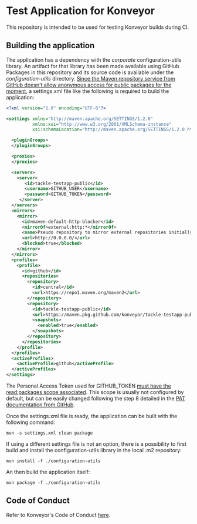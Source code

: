 # Test Application for Konveyor

This repository is intended to be used for testing Konveyor builds during CI.


## Building the application

The application has a dependency with the _corporate_ configuration-utils library. An artifact for that library has been made available using GitHub Packages in this repository and its source code is available under the _configuration-utils_ directory. [Since the Maven repository service from GitHub doesn't allow anonymous access for public packages for the moment](https://github.com/orgs/community/discussions/26634#discussioncomment-3252637), a settings.xml file like the following is required to build the application:

```xml
<?xml version="1.0" encoding="UTF-8"?>

<settings xmlns="http://maven.apache.org/SETTINGS/1.2.0"
          xmlns:xsi="http://www.w3.org/2001/XMLSchema-instance"
          xsi:schemaLocation="http://maven.apache.org/SETTINGS/1.2.0 http://maven.apache.org/xsd/settings-1.2.0.xsd">

  <pluginGroups>
  </pluginGroups>

  <proxies>
  </proxies>

  <servers>
    <server>
       <id>tackle-testapp-public</id>
       <username>GITHUB_USER</username>
       <password>GITHUB_TOKEN</password>
     </server>
  </servers>
  <mirrors>
    <mirror>
      <id>maven-default-http-blocker</id>
      <mirrorOf>external:http:*</mirrorOf>
      <name>Pseudo repository to mirror external repositories initially using HTTP.</name>
      <url>http://0.0.0.0/</url>
      <blocked>true</blocked>
    </mirror>
  </mirrors>
  <profiles>
    <profile>
      <id>github</id>
      <repositories>
        <repository>
          <id>central</id>
          <url>https://repo1.maven.org/maven2</url>
        </repository>
        <repository>
          <id>tackle-testapp-public</id>
          <url>https://maven.pkg.github.com/konveyor/tackle-testapp-public</url>
          <snapshots>
            <enabled>true</enabled>
          </snapshots>
        </repository>
      </repositories>
    </profile>
  </profiles>
  <activeProfiles>
    <activeProfile>github</activeProfile>
  </activeProfiles>
</settings>
```
The Personal Access Token used for GITHUB_TOKEN [must have the read:packages scope associated](https://docs.github.com/en/packages/learn-github-packages/about-permissions-for-github-packages#about-scopes-and-permissions-for-package-registries). This scope is usually not configured by default, but can be easily changed following the step 8 detailed in the [PAT documentation from GitHub](https://docs.github.com/en/authentication/keeping-your-account-and-data-secure/creating-a-personal-access-token).

Once the settings.xml file is ready, the application can be built with the following command:

```shell
mvn -s settings.xml clean package
```

If using a different settings file is not an option, there is a possibility to first build and install the configuration-utils library in the local .m2 repository:

```shell
mvn install -f ./configuration-utils
```

An then build the application itself:

```shell
mvn package -f ./configuration-utils
```


## Code of Conduct
Refer to Konveyor's Code of Conduct [here](https://github.com/konveyor/community/blob/main/CODE_OF_CONDUCT.md).
